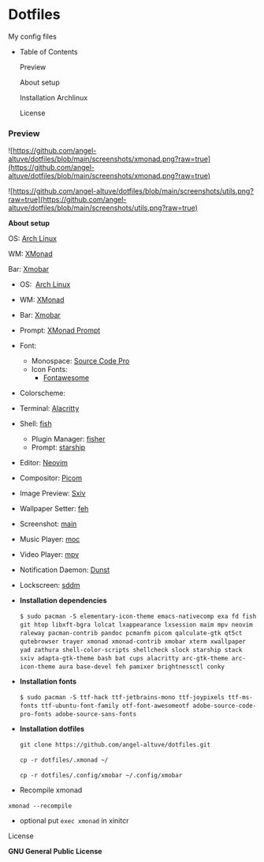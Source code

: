 # Dotfiles

My config files

- Table of Contents
    
    Preview
    
    About setup
    
    Installation Archlinux
    
    License
    

### **Preview**

![https://github.com/angel-altuve/dotfiles/blob/main/screenshots/xmonad.png?raw=true](https://github.com/angel-altuve/dotfiles/blob/main/screenshots/xmonad.png?raw=true)

![https://github.com/angel-altuve/dotfiles/blob/main/screenshots/utils.png?raw=true](https://github.com/angel-altuve/dotfiles/blob/main/screenshots/utils.png?raw=true)

**About setup**

OS: [Arch Linux](https://archlinux.org/)

WM: [XMonad](https://github.com/xmonad/xmonad)

Bar: [Xmobar](https://github.com/jaor/xmobar)

- OS:  [Arch Linux](https://archlinux.org/)
- WM: [XMonad](https://github.com/xmonad/xmonad)
- Bar: [Xmobar](https://github.com/jaor/xmobar)
- Prompt: [XMonad Prompt](https://github.com/xmonad/xmonad-contrib)
- Font:
    - Monospace: [Source Code Pro](https://github.com/alacritty/alacritty)
    - Icon Fonts:
        - [Fontawesome](https://github.com/FortAwesome/Font-Awesome)
- Colorscheme:
- Terminal: [Alacritty](https://github.com/alacritty/alacritty)
- Shell: [fish](https://fishshell.com/)
    - Plugin Manager: [fisher](https://github.com/jorgebucaran/fisher)
    - Prompt: [starship](https://github.com/AtifChy/dotfiles/blob/main/.config/starship.toml)
- Editor: [Neovim](https://github.com/AtifChy/dotfiles/tree/main/.config/nvim)
- Compositor: [Picom](https://github.com/AtifChy/dotfiles/blob/main/.config/picom/picom.conf)
- Image Preview: [Sxiv](https://github.com/muennich/sxiv)
- Wallpaper Setter: [feh](https://feh.finalrewind.org/)
- Screenshot: [main](https://github.com/naelstrof/maim)
- Music Player: [moc](https://github.com/jonsafari/mocp)
- Video Player: [mpv](https://github.com/AtifChy/dotfiles/blob/main/.config/mpv/mpv.conf)
- Notification Daemon: [Dunst](https://github.com/AtifChy/dotfiles/blob/main/.config/dunst/dunstrc)
- Lockscreen: [sddm](https://github.com/sddm/sddm)

- **Installation dependencies**
    
    `$ sudo pacman -S elementary-icon-theme emacs-nativecomp exa fd fish git htop libxft-bgra lolcat lxappearance lxsession maim mpv neovim raleway pacman-contrib pandoc pcmanfm picom qalculate-gtk qt5ct qutebrowser trayer xmonad xmonad-contrib xmobar xterm xwallpaper yad zathura shell-color-scripts shellcheck slock starship stack sxiv adapta-gtk-theme bash bat cups alacritty arc-gtk-theme arc-icon-theme aura base-devel feh pamixer brightnessctl conky`
    
- **Installation fonts**
    
    `$ sudo pacman -S ttf-hack ttf-jetbrains-mono ttf-joypixels ttf-ms-fonts ttf-ubuntu-font-family otf-font-awesomeotf adobe-source-code-pro-fonts adobe-source-sans-fonts`
    
- **Installation dotfiles**
    
    `git clone https://github.com/angel-altuve/dotfiles.git`
    
    `cp -r dotfiles/.xmonad ~/` 
    
    `cp -r dotfiles/.config/xmobar ~/.config/xmobar`
    

- Recompile xmonad

`xmonad --recompile`

- optional put `exec xmonad` in xinitcr

License

**GNU General Public License**